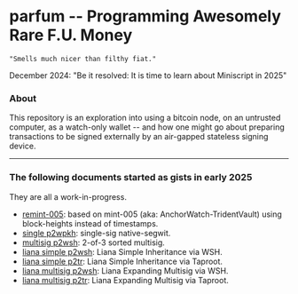 # parfum -- Programming Awesomely Rare F.U. Money
    "Smells much nicer than filthy fiat."


December 2024: "Be it resolved: It is time to learn about Miniscript in 2025"

### About

This repository is an exploration into using a bitcoin node, on an untrusted computer, as a watch-only wallet -- and how one might go about preparing transactions to be signed externally by an air-gapped stateless signing device.

---

### The following documents started as gists in early 2025

They are all a work-in-progress.

* [remint-005](bitcoincli_remint-005_p2wsh.md): based on mint-005 (aka: AnchorWatch-TridentVault) using block-heights instead of timestamps.
* [single p2wpkh](bitcoinrpc_single_p2wpkh.md): single-sig native-segwit.
* [multisig p2wsh](bitcoinrpc_multisig_p2wsh.md): 2-of-3 sorted multisig.
* [liana simple p2wsh](bitcoinrpc_liana_simple_inheritance_p2wsh.md): Liana Simple Inheritance via WSH.
* [liana simple p2tr](bitcoinrpc_liana_simple_inheritance_p2tr.md): Liana Simple Inheritance via Taproot.
* [liana multisig p2wsh](bitcoinrpc_liana_expanding_multi_p2wsh.md): Liana Expanding Multisig via WSH.
* [liana multisig p2tr](bitcoinrpc_liana_expanding_multi_p2tr.md): Liana Expanding Multisig via Taproot.
